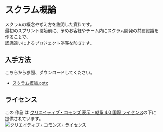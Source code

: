 # スクラム概論

スクラムの概念や考え方を説明した資料です。  
最初のスプリント開始前に、予めお客様やチーム内にスクラム開発の共通認識を作ることで、  
認識違いによるプロジェクト停滞を防ぎます。

## 入手方法

こちらから参照、ダウンロードしてください。  
* [スクラム概論.pptx](./docs/スクラム概論.pptx?raw=true)

## ライセンス

この 作品 は <a rel="license" href="http://creativecommons.org/licenses/by-sa/4.0/">クリエイティブ・コモンズ 表示 - 継承 4.0 国際 ライセンス</a>の下に提供されています。
<br />
<a rel="license" href="http://creativecommons.org/licenses/by-sa/4.0/">
  <img alt="クリエイティブ・コモンズ・ライセンス" style="border-width:0" src="https://i.creativecommons.org/l/by-sa/4.0/88x31.png" />
</a>

